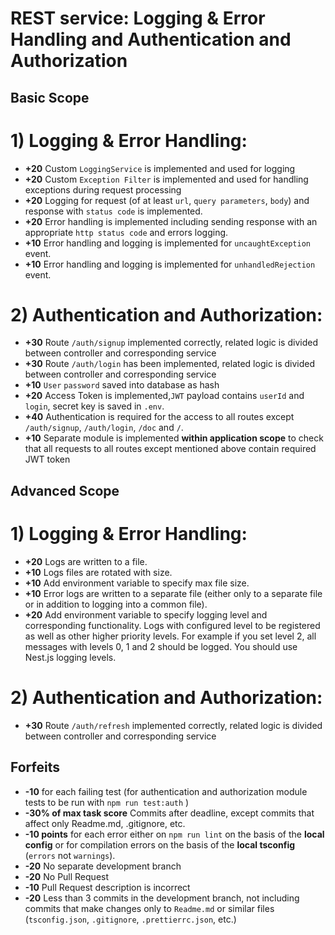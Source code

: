 # REST service: Logging & Error Handling and Authentication and Authorization

## Basic Scope

# 1) Logging & Error Handling:

- **+20** Custom `LoggingService` is implemented and used for logging
- **+20** Custom `Exception Filter` is implemented and used for handling exceptions during request processing
- **+20** Logging for request (of at least `url`, `query parameters`, `body`) and response with `status code` is implemented.
- **+20** Error handling is implemented including sending response with an appropriate `http status code` and errors logging.
- **+10** Error handling  and logging is implemented for `uncaughtException` event.
- **+10** Error handling  and logging is implemented for `unhandledRejection` event.


# 2) Authentication and Authorization:

- **+30** Route `/auth/signup` implemented correctly, related logic is divided between controller and corresponding service
- **+30** Route `/auth/login` has been implemented, related logic is divided between controller and corresponding service
- **+10** `User` `password` saved into database as hash
- **+20** Access Token is implemented,`JWT` payload contains `userId` and `login`, secret key is saved in `.env`.
- **+40** Authentication is required for the access to all routes except `/auth/signup`, `/auth/login`, `/doc` and `/`.
- **+10** Separate module is implemented **within application scope** to check that all requests to all routes except mentioned above contain required JWT token

## Advanced Scope

# 1) Logging & Error Handling:

- **+20** Logs are written to a file.
- **+10** Logs files are rotated with size.
- **+10** Add environment variable to specify max file size.
- **+10** Error logs are written to a separate file (either only to a separate file or in addition to logging into a common file).
- **+20** Add environment variable to specify logging level and corresponding functionality.
Logs with configured level to be registered as well as other higher priority levels. For example if you set level 2, all messages with levels 0, 1 and 2 should be logged. You should use Nest.js logging levels.


# 2) Authentication and Authorization:
- **+30** Route `/auth/refresh` implemented correctly, related logic is divided between controller and corresponding service


## Forfeits

- **-10** for each failing test 
(for authentication and authorization  module tests to be run with `npm run test:auth` )
- **-30% of max task score** Commits after deadline, except commits that affect only Readme.md, .gitignore, etc.
- **-10 points** for each error either on `npm run lint` on the basis of the **local config** or for compilation errors on the basis of the **local tsconfig** (`errors` not `warnings`).
- **-20** No separate development branch
- **-20** No Pull Request
- **-10** Pull Request description is incorrect
- **-20** Less than 3 commits in the development branch, not including commits that make changes only to `Readme.md` or similar files (`tsconfig.json`, `.gitignore`, `.prettierrc.json`, etc.)


